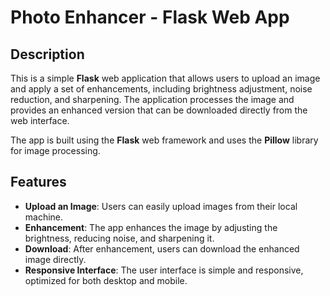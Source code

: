 # Photo Enhancer - Flask Web App

## Description

This is a simple **Flask** web application that allows users to upload an image and apply a set of enhancements, including brightness adjustment, noise reduction, and sharpening. The application processes the image and provides an enhanced version that can be downloaded directly from the web interface.

The app is built using the **Flask** web framework and uses the **Pillow** library for image processing.

## Features

- **Upload an Image**: Users can easily upload images from their local machine.
- **Enhancement**: The app enhances the image by adjusting the brightness, reducing noise, and sharpening it.
- **Download**: After enhancement, users can download the enhanced image directly.
- **Responsive Interface**: The user interface is simple and responsive, optimized for both desktop and mobile.

